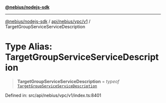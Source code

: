 [**@nebius/nodejs-sdk**](../../../../../README.md)

***

[@nebius/nodejs-sdk](../../../../../README.md) / [api/nebius/vpc/v1](../README.md) / TargetGroupServiceServiceDescription

# Type Alias: TargetGroupServiceServiceDescription

> **TargetGroupServiceServiceDescription** = *typeof* [`TargetGroupServiceServiceDescription`](../variables/TargetGroupServiceServiceDescription.md)

Defined in: src/api/nebius/vpc/v1/index.ts:8401
